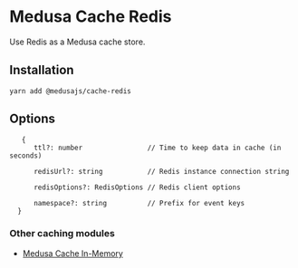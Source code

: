 # Medusa Cache Redis

Use Redis as a Medusa cache store.

## Installation

```
yarn add @medusajs/cache-redis
```

## Options

```
   {
      ttl?: number                // Time to keep data in cache (in seconds)
    
      redisUrl?: string           // Redis instance connection string
    
      redisOptions?: RedisOptions // Redis client options
    
      namespace?: string          // Prefix for event keys
  }
```

### Other caching modules
- [Medusa Cache In-Memory](../cache-inmemory/README.md)
